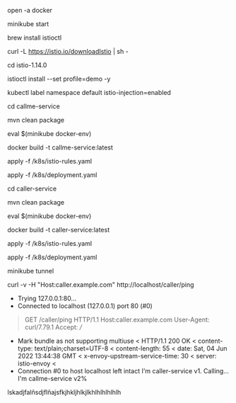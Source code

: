 open -a docker

minikube start

brew install istioctl

curl -L https://istio.io/downloadIstio | sh -

cd istio-1.14.0

istioctl install --set profile=demo -y

kubectl label namespace default istio-injection=enabled

cd callme-service

mvn clean package

eval $(minikube docker-env)

docker build -t callme-service:latest

apply -f /k8s/istio-rules.yaml

apply -f /k8s/deployment.yaml

cd caller-service

mvn clean package

eval $(minikube docker-env)

docker build -t caller-service:latest

apply -f /k8s/istio-rules.yaml

apply -f /k8s/deployment.yaml

minikube tunnel

curl -v -H "Host:caller.example.com" http://localhost/caller/ping


*   Trying 127.0.0.1:80...
* Connected to localhost (127.0.0.1) port 80 (#0)
> GET /caller/ping HTTP/1.1
> Host:caller.example.com
> User-Agent: curl/7.79.1
> Accept: */*
> 
* Mark bundle as not supporting multiuse
< HTTP/1.1 200 OK
< content-type: text/plain;charset=UTF-8
< content-length: 55
< date: Sat, 04 Jun 2022 13:44:38 GMT
< x-envoy-upstream-service-time: 30
< server: istio-envoy
< 
* Connection #0 to host localhost left intact
I'm caller-service v1. Calling... I'm callme-service v2% 







lskadjfalñsdjflñajsfkjhkljhlkjlkhlhlhlhlhlh